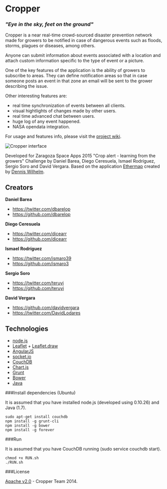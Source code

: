 Cropper
=========
###   _"Eye in the sky, feet on the ground"_

Cropper is a near real-time crowd-sourced disaster prevention network made for growers to be notified in case of
dangerous events such as floods, storms, plagues or diseases, among others.

Anyone can submit information about events associated with a location and attach custom information specific to 
the type of event or a picture.

One of the key features of the application is the ability of growers to subscribe to areas. They can define 
notification areas so that in case someone posts an event in that zone an email will be sent to the grower 
describing the issue.

Other interesting features are:
* real time synchronization of events between all clients.
* visual hightlights of changes made by other users.
* real time advanced chat between users.
* huge log of any event happened.
* NASA opendata integration.

For usage and features info, please visit the [project wiki](https://github.com/ismaro3/Cropper/wiki).

![Cropper interface](http://imageshack.com/a/img901/1987/t9XaeZ.png)

Developed for Zaragoza Space Apps 2015 "Crop alert - learning from the growers" Challenge by 
Daniel Barea, Diego Ceresuela, Ismael Rodríguez, Sergio Soro and David Vergara.
Based on the application [Ethermap](https://github.com/dwilhelm89/Ethermap) created by [Dennis Wilhelm](https://github.com/dwilhelm89).

## Creators

**Daniel Barea**

- <https://twitter.com/dbarelop>
- <https://github.com/dbarelop>

**Diego Ceresuela**

- <https://twitter.com/dicearr>
- <https://github.com/dicearr>

**Ismael Rodríguez**

- <https://twitter.com/ismaro39>
- <https://github.com/ismaro3>

**Sergio Soro**
- <https://twitter.com/teruyi>
- <https://github.com/teruyi>

**David Vergara**
- <https://github.com/davidvergara>
- <https://twitter.com/DavidLodares>

## Technologies

* [node.js]
* [Leaflet] + [Leaflet.draw]
* [AngularJS]
* [socket.io]
* [CouchDB]
* [Chart.js]
* [Grunt]
* [Bower]
* [Java]



###Install dependencies (Ubuntu)

It is assumed that you have installed node.js (developed using 0.10.26) and Java (1.7).
```
sudo apt-get install couchdb
npm install -g grunt-cli
npm install -g bower
npm install -g forever

```

###Run

It is assumed that you have CouchDB running (sudo service couchdb start).
```
chmod +x RUN.sh
./RUN.sh

```



###License

[Apache v2.0](license.md) - Cropper Team 2014. 



[node.js]:http://nodejs.org/
[CouchDB]:http://couchdb.apache.org/
[AngularJS]:https://angularjs.org/
[Grunt]:http://gruntjs.com/
[Bower]:http://bower.io/
[socket.io]:http://socket.io/
[Leaflet]:http://leafletjs.com/
[Leaflet.draw]:https://github.com/Leaflet/Leaflet.draw
[Chart.js]: http://www.chartjs.org/
[Java]:https://www.java.com/en/
